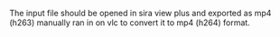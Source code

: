The input file should be opened in sira view plus and exported as mp4 (h263)
manually ran in on vlc to convert it to mp4 (h264) format.
